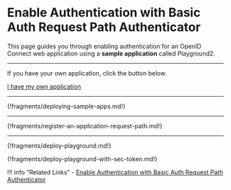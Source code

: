 # Enable Authentication with Basic Auth Request Path Authenticator

This page guides you through enabling authentication for an OpenID Connect web application using a **sample application** called Playground2. 

----
If you have your own application, click the button below.

<a class="samplebtn_a" href="../../guides/basic-auth-request-path" rel="nofollow noopener">I have my own application</a>

----

{!fragments/deploying-sample-apps.md!}

----

{!fragments/register-an-application-request-path.md!}

----

{!fragments/deploy-playground.md!}


{!fragments/deploy-playground-with-sec-token.md!}

!!! info "Related Links"
     -   [Enable Authentication with Basic Auth Request Path Authenticator](../..guides/basic-auth-request-path)
           
